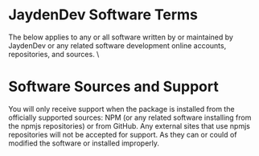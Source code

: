 # JaydenDev Software Terms
The below applies to any or all software written by or maintained by JaydenDev 
or any related software development online accounts, repositories, and sources. \
# Software Sources and Support
You will only receive support when the package is installed from the officially supported sources:  NPM (or any related software installing from the npmjs repositories) or from GitHub. Any external sites that use npmjs repositories will not be accepted for support. As they can or could of modified the software or installed improperly.
